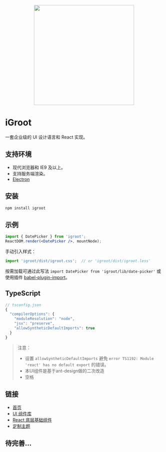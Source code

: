 <p align="center">
  <a href="http://igroot.i.coder.com:8001">
    <img width="320" src="http://fe.xxx.com/image/page-logo.png">
  </a>
</p>

# iGroot

一套企业级的 UI 设计语言和 React 实现。

<!--[README in English](README-en-US.md)-->

## 支持环境

* 现代浏览器和 IE9 及以上。
* 支持服务端渲染。
* [Electron](http://electron.atom.io/)

## 安装

```bash
npm install igroot
```

## 示例

```jsx
import { DatePicker } from 'igroot';
ReactDOM.render(<DatePicker />, mountNode);
```

手动引入样式：

```jsx
import 'igroot/dist/igroot.css';  // or 'igroot/dist/igroot.less'
```

按需加载可通过此写法 `import DatePicker from 'igroot/lib/date-picker'` 或使用插件 [babel-plugin-import](https://github.com/ant-design/babel-plugin-import)。

## TypeScript

```js
// tsconfig.json
{
  "compilerOptions": {
    "moduleResolution": "node",
    "jsx": "preserve",
    "allowSyntheticDefaultImports": true
  }
}
```

> 注意：
> - 设置 `allowSyntheticDefaultImports` 避免 `error TS1192: Module 'react' has no default export` 的错误。
> - 本UI组件是基于ant-design做的二次改造
> - 空格


## 链接

- [首页](http://igroot.i.coder.com:8001/index-cn)
- [UI 组件库](http://igroot.i.coder.com:8001/docs/react/introduce-cn)
- [React 底层基础组件](http://react-component.github.io/)
- [定制主题](http://igroot.i.coder.com:8001/docs/react/customize-theme-cn)

## 待完善...
